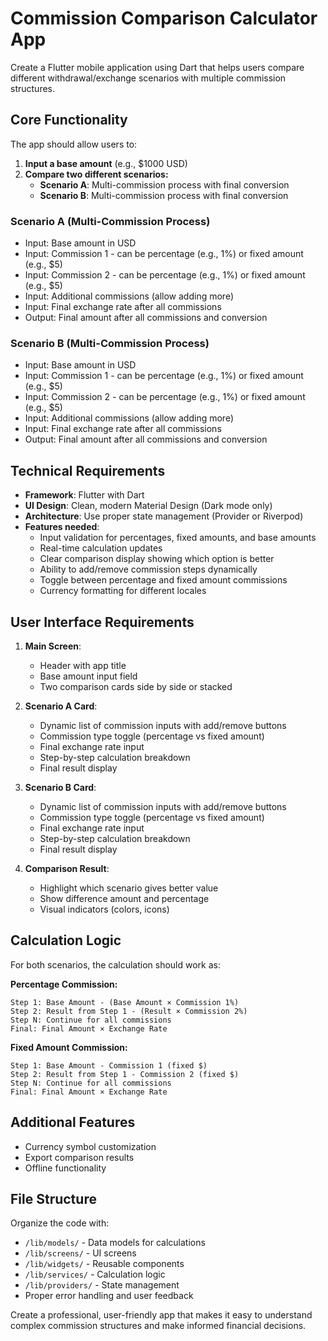 # Commission Comparison Calculator App

Create a Flutter mobile application using Dart that helps users compare different withdrawal/exchange scenarios with multiple commission structures.

## Core Functionality

The app should allow users to:

1. **Input a base amount** (e.g., $1000 USD)
2. **Compare two different scenarios:**
   - **Scenario A**: Multi-commission process with final conversion
   - **Scenario B**: Multi-commission process with final conversion

### Scenario A (Multi-Commission Process)

- Input: Base amount in USD
- Input: Commission 1 - can be percentage (e.g., 1%) or fixed amount (e.g., $5)
- Input: Commission 2 - can be percentage (e.g., 1%) or fixed amount (e.g., $5)
- Input: Additional commissions (allow adding more)
- Input: Final exchange rate after all commissions
- Output: Final amount after all commissions and conversion

### Scenario B (Multi-Commission Process)

- Input: Base amount in USD
- Input: Commission 1 - can be percentage (e.g., 1%) or fixed amount (e.g., $5)
- Input: Commission 2 - can be percentage (e.g., 1%) or fixed amount (e.g., $5)
- Input: Additional commissions (allow adding more)
- Input: Final exchange rate after all commissions
- Output: Final amount after all commissions and conversion

## Technical Requirements

- **Framework**: Flutter with Dart
- **UI Design**: Clean, modern Material Design (Dark mode only)
- **Architecture**: Use proper state management (Provider or Riverpod)
- **Features needed**:
  - Input validation for percentages, fixed amounts, and base amounts
  - Real-time calculation updates
  - Clear comparison display showing which option is better
  - Ability to add/remove commission steps dynamically
  - Toggle between percentage and fixed amount commissions
  - Currency formatting for different locales

## User Interface Requirements

1. **Main Screen**:

   - Header with app title
   - Base amount input field
   - Two comparison cards side by side or stacked

2. **Scenario A Card**:

   - Dynamic list of commission inputs with add/remove buttons
   - Commission type toggle (percentage vs fixed amount)
   - Final exchange rate input
   - Step-by-step calculation breakdown
   - Final result display

3. **Scenario B Card**:

   - Dynamic list of commission inputs with add/remove buttons
   - Commission type toggle (percentage vs fixed amount)
   - Final exchange rate input
   - Step-by-step calculation breakdown
   - Final result display

4. **Comparison Result**:
   - Highlight which scenario gives better value
   - Show difference amount and percentage
   - Visual indicators (colors, icons)

## Calculation Logic

For both scenarios, the calculation should work as:

**Percentage Commission:**
```
Step 1: Base Amount - (Base Amount × Commission 1%)
Step 2: Result from Step 1 - (Result × Commission 2%)
Step N: Continue for all commissions
Final: Final Amount × Exchange Rate
```

**Fixed Amount Commission:**
```
Step 1: Base Amount - Commission 1 (fixed $)
Step 2: Result from Step 1 - Commission 2 (fixed $)
Step N: Continue for all commissions
Final: Final Amount × Exchange Rate
```

## Additional Features

- Currency symbol customization
- Export comparison results
- Offline functionality

## File Structure

Organize the code with:

- `/lib/models/` - Data models for calculations
- `/lib/screens/` - UI screens
- `/lib/widgets/` - Reusable components
- `/lib/services/` - Calculation logic
- `/lib/providers/` - State management
- Proper error handling and user feedback

Create a professional, user-friendly app that makes it easy to understand complex commission structures and make informed financial decisions.
